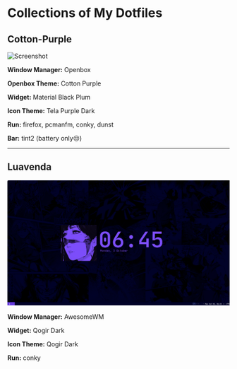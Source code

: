 # Collections of My Dotfiles

## Cotton-Purple
![Screenshot](https://i.imgur.com/DJ4l5kE.png)

**Window Manager:** Openbox

**Openbox Theme:** Cotton Purple

**Widget:** Material Black Plum

**Icon Theme:** Tela Purple Dark

**Run:** firefox, pcmanfm, conky, dunst

**Bar:** tint2 (battery only:unamused:)

<hr>

## Luavenda
![Screenshot](Luavenda.png)

**Window Manager:** AwesomeWM

**Widget:** Qogir Dark

**Icon Theme:** Qogir Dark

**Run:** conky